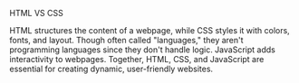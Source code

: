 HTML VS CSS


HTML structures the content of a webpage, while CSS styles it with colors, fonts, and layout. Though often called "languages," they aren't programming languages since they don't handle logic. JavaScript adds interactivity to webpages. Together, HTML, CSS, and JavaScript are essential for creating dynamic, user-friendly websites.
